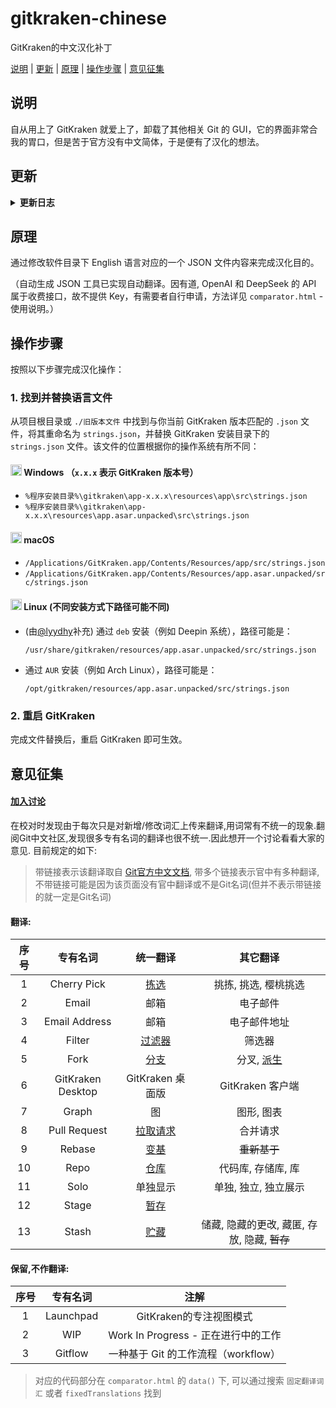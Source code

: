 # gitkraken-chinese

GitKraken的中文汉化补丁

[说明](#说明) | [更新](#更新) | [原理](#原理) | [操作步骤](#操作步骤) | [意见征集](#意见征集)

## 说明

自从用上了 GitKraken 就爱上了，卸载了其他相关 Git 的 GUI，它的界面非常合我的胃口，但是苦于官方没有中文简体，于是便有了汉化的想法。

## 更新

<details>
<summary>
<strong>更新日志</strong>
</summary>

|          日期           | 更新内容                                                            |                                                               感谢                                                               |
|:---------------------:|-----------------------------------------------------------------|:------------------------------------------------------------------------------------------------------------------------------:|
|      2025.02.11       | 接入 DeepSeek API                                                 |                                           [@YuanXiQWQ](https://github.com/YuanXiQWQ)                                           |
| 2024.02.27-2025.02.11 | 适配 9.12.0-10.7.0 版本                                             |                                           [@YuanXiQWQ](https://github.com/YuanXiQWQ)                                           |
|      2025.01.22       | 更新 OpenAI 模型选项并完善提示词, 修复差异比较逻辑无法检测删减与内容修改的问题并保留空行, 优化可视化对比和界面交互 |                                           [@YuanXiQWQ](https://github.com/YuanXiQWQ)                                           |
|      2025.01.20       | 根据 10.6.1 版本进行校对&修订                                             |                                           [@YuanXiQWQ](https://github.com/YuanXiQWQ)                                           |
|      2024.09.10       | 接入 OpenAI API, 更新、优化使用说明和页面交互, 新增文件上传/下载功能                      |                                           [@YuanXiQWQ](https://github.com/YuanXiQWQ)                                           |
|      2024.09.09       | 适配 10.3.0 版本                                                    | [@FXDYJ](https://github.com/FXDYJ) / [@Slinet6056](https://github.com/Slinet6056) / [@YuanXiQWQ](https://github.com/YuanXiQWQ) |
|      2024.02.27       | 明晰 compare.html 的使用说明和操作界面，可视化有道 API 配置，添加关于有道 API 的描述文件        |                                           [@YuanXiQWQ](https://github.com/YuanXiQWQ)                                           |
|      2024.02.27       | 适配 9.11.1 版本                                                    |                                             [@Jaffrez](https://github.com/Jaffrez)                                             |
|      2024.02.27       | 适配 9.5.1 版本                                                     |                                             [@buck178](https://github.com/buck178)                                             |
|      2023.09.11       | 适配 9.5.1 版本                                                     |                                           [@star-andy](https://github.com/star-andy)                                           |
|      2021.12.17       | 新增可视化对比，接入有道翻译 API                                              |                                        [@TanxiangCode](https://github.com/TanxiangCode)                                        |
|      2021.03.18       | 新增对比新旧版本区别，自动生成新版本的 JSON 文件的工具 compare.html                     |                                         [@DreamSaddle](https://github.com/DreamSaddle)                                         |
|      2020.08.18       | 在 Windows 2.7.0 版本 测试通过                                         |                                         [@Black-Spree](https://github.com/Black-Spree)                                         |
|      2019.10.01       | 在 macOS 10.14 GitKraken 6.2.0 测试通过                              |                                               [@yk47g](https://github.com/yk47g)                                               |

</details>

## 原理

通过修改软件目录下 English 语言对应的一个 JSON 文件内容来完成汉化目的。

（自动生成 JSON 工具已实现自动翻译。因有道, OpenAI 和 DeepSeek 的 API 属于收费接口，故不提供 Key，有需要者自行申请，方法详见 `comparator.html` - 使用说明。）

## 操作步骤

按照以下步骤完成汉化操作：

### 1. 找到并替换语言文件

从项目根目录或 `./旧版本文件` 中找到与你当前 GitKraken 版本匹配的 `.json` 文件，将其重命名为 `strings.json`，并替换
GitKraken 安装目录下的 `strings.json` 文件。该文件的位置根据你的操作系统有所不同：

#### <img src="https://upload.wikimedia.org/wikipedia/commons/thumb/5/5f/Windows_logo_-_2012.svg/1280px-Windows_logo_-_2012.svg.png" alt="Windows Icon" style="width: 18px; height: 18px;"> Windows （`x.x.x` 表示 GitKraken 版本号）

- `%程序安装目录%\gitkraken\app-x.x.x\resources\app\src\strings.json`
- `%程序安装目录%\gitkraken\app-x.x.x\resources\app.asar.unpacked\src\strings.json`

#### <img src="https://cdn-icons-png.flaticon.com/512/2/2235.png" alt="macOS Icon" style="width: 18px; height: 18px;"> macOS

- `/Applications/GitKraken.app/Contents/Resources/app/src/strings.json`
- `/Applications/GitKraken.app/Contents/Resources/app.asar.unpacked/src/strings.json`

#### <img src="https://upload.wikimedia.org/wikipedia/commons/thumb/3/35/Tux.svg/1024px-Tux.svg.png" alt="Linux Icon" style="width: 18px; height: 18px;"> Linux (不同安装方式下路径可能不同)

- (由[@lyydhy](https://github.com/lyydhy)补充) 通过 `deb` 安装（例如 Deepin 系统），路径可能是：

  `/usr/share/gitkraken/resources/app.asar.unpacked/src/strings.json`
- 通过 `AUR` 安装（例如 Arch Linux），路径可能是：

  `/opt/gitkraken/resources/app.asar.unpacked/src/strings.json`

### 2. 重启 GitKraken

完成文件替换后，重启 GitKraken 即可生效。

## 意见征集

#### [加入讨论](https://github.com/yk47g/gitkraken-chinese/discussions/33)

在校对时发现由于每次只是对新增/修改词汇上传来翻译,用词常有不统一的现象.翻阅Git中文社区,发现很多专有名词的翻译也很不统一.因此想开一个讨论看看大家的意见.
目前规定的如下:
> 带链接表示该翻译取自 [Git官方中文文档](https://git-scm.com/book/zh/v2),
> 带多个链接表示官中有多种翻译,
> 不带链接可能是因为该页面没有官中翻译或不是Git名词(但并不表示带链接的就一定是Git名词)

#### 翻译:

| 序号 |       专有名词        |                                                                                               统一翻译                                                                                                |                                                                            其它翻译                                                                            |
|:--:|:-----------------:|:-------------------------------------------------------------------------------------------------------------------------------------------------------------------------------------------------:|:----------------------------------------------------------------------------------------------------------------------------------------------------------:|
| 1  |    Cherry Pick    |                                   [拣选](https://git-scm.com/book/zh/v2/%e5%88%86%e5%b8%83%e5%bc%8f-Git-%e7%bb%b4%e6%8a%a4%e9%a1%b9%e7%9b%ae#_rebase_cherry_pick)                                   |                                                                        挑拣, 挑选, 樱桃挑选                                                                        |
| 2  |       Email       |                                                                                                邮箱                                                                                                 |                                                                            电子邮件                                                                            |
| 3  |   Email Address   |                                                                                                邮箱                                                                                                 |                                                                           电子邮件地址                                                                           |
| 4  |      Filter       |         [过滤器](https://git-scm.com/book/zh/v2/Git-%E5%9F%BA%E7%A1%80-%E6%9F%A5%E7%9C%8B%E6%8F%90%E4%BA%A4%E5%8E%86%E5%8F%B2.html#_%E9%99%90%E5%88%B6%E8%BE%93%E5%87%BA%E9%95%BF%E5%BA%A6)          |                                                                            筛选器                                                                             |
| 5  |       Fork        |                                   [分支](https://git-scm.com/book/zh/v2/GitHub-%E5%AF%B9%E9%A1%B9%E7%9B%AE%E5%81%9A%E5%87%BA%E8%B4%A1%E7%8C%AE.html#_github_flow)                                   | 分叉, [派生](https://git-scm.com/book/zh/v2/GitHub-%E5%AF%B9%E9%A1%B9%E7%9B%AE%E5%81%9A%E5%87%BA%E8%B4%A1%E7%8C%AE.html#_%E6%B4%BE%E7%94%9F%E9%A1%B9%E7%9B%AE) |
| 6  | GitKraken Desktop |                                                                                           GitKraken 桌面版                                                                                           |                                                                       GitKraken 客户端                                                                        |
| 7  |       Graph       |                                                                                                 图                                                                                                 |                                                                           图形, 图表                                                                           |
| 8  |   Pull Request    |            [拉取请求](https://git-scm.com/book/zh/v2/GitHub-%E5%AF%B9%E9%A1%B9%E7%9B%AE%E5%81%9A%E5%87%BA%E8%B4%A1%E7%8C%AE.html#_%E5%88%9B%E5%BB%BA%E6%8B%89%E5%8F%96%E8%AF%B7%E6%B1%82)             |                                                                            合并请求                                                                            |
| 9  |      Rebase       |                                                          [变基](https://git-scm.com/book/zh/v2/Git-%E5%88%86%E6%94%AF-%E5%8F%98%E5%9F%BA)                                                           |                                                                          ~~重新基于~~                                                                          |
| 10 |       Repo        | [仓库](https://git-scm.com/book/zh/v2/%E5%88%86%E5%B8%83%E5%BC%8F-Git-%E5%88%86%E5%B8%83%E5%BC%8F%E5%B7%A5%E4%BD%9C%E6%B5%81%E7%A8%8B.html#_%E9%9B%86%E4%B8%AD%E5%BC%8F%E5%B7%A5%E4%BD%9C%E6%B5%81) |                                                                        代码库, 存储库, 库                                                                         |
| 11 |       Solo        |                                                                                               单独显示                                                                                                |                                                                        单独, 独立, 独立展示                                                                        |
| 12 |       Stage       |                                             [暂存](https://git-scm.com/book/zh/v2/Git-%E5%B7%A5%E5%85%B7-%E4%BA%A4%E4%BA%92%E5%BC%8F%E6%9A%82%E5%AD%98)                                             |                                                                                                                                                            |
| 13 |       Stash       |                                             [贮藏](https://git-scm.com/book/zh/v2/Git-%E5%B7%A5%E5%85%B7-%E8%B4%AE%E8%97%8F%E4%B8%8E%E6%B8%85%E7%90%86)                                             |                                                               储藏, 隐藏的更改, 藏匿, 存放, 隐藏, ~~暂存~~                                                                |

#### 保留,不作翻译:

| 序号 |   专有名词    |             注解              |
|:--:|:---------:|:---------------------------:|
| 1  | Launchpad |      GitKraken的专注视图模式       |
| 2  |    WIP    | Work In Progress - 正在进行中的工作 |
| 3  |  Gitflow  |  一种基于 Git 的工作流程（workflow）   |

> 对应的代码部分在 `comparator.html` 的 `data()` 下, 可以通过搜索 `固定翻译词汇` 或者 `fixedTranslations` 找到